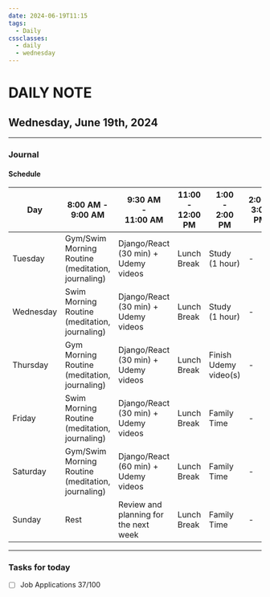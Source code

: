 ```yaml
---
date: 2024-06-19T11:15
tags:
  - Daily
cssclasses:
  - daily
  - wednesday
---
```

# DAILY NOTE
## Wednesday, June 19th, 2024
***
### Journal
#### Schedule

| Day       | 8:00 AM - 9:00 AM                                 | 9:30 AM <br>- <br>11:00 AM            | 11:00  - 12:00 PM | 1:00  <br>-<br> 2:00 PM | 2:00- 3:00 PM | 4:00 - 5:00 PM | 6:00 PM     |
| --------- | ------------------------------------------------- | ------------------------------------- | ----------------- | ----------------------- | ------------- | -------------- | ----------- |
| Tuesday   | Gym/Swim Morning Routine (meditation, journaling) | Django/React (30 min) + Udemy videos  | Lunch Break       | Study (1 hour)          | -             | -              | Family Time |
| Wednesday | Swim Morning Routine (meditation, journaling)     | Django/React (30 min) + Udemy videos  | Lunch Break       | Study (1 hour)          | -             | -              | Family Time |
| Thursday  | Gym Morning Routine (meditation, journaling)      | Django/React (30 min) + Udemy videos  | Lunch Break       | Finish Udemy video(s)   | -             | -              | Family Time |
| Friday    | Swim Morning Routine (meditation, journaling)     | Django/React (30 min) + Udemy videos  | Lunch Break       | Family Time             | -             | -              | Family Time |
| Saturday  | Gym/Swim Morning Routine (meditation, journaling) | Django/React (60 min) + Udemy videos  | Lunch Break       | Family Time             | -             | -              | Family Time |
| Sunday    | Rest                                              | Review and planning for the next week | Lunch Break       | Family Time             | -             | -              | Family Time |


***
### Tasks for today
- [ ] Job Applications 37/100


